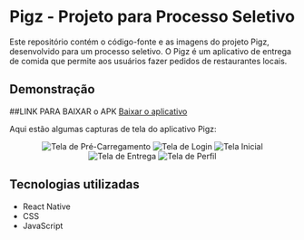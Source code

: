 # Pigz - Projeto para Processo Seletivo

Este repositório contém o código-fonte e as imagens do projeto Pigz, desenvolvido para um processo seletivo. O Pigz é um aplicativo de entrega de comida que permite aos usuários fazer pedidos de restaurantes locais.

## Demonstração

##LINK PARA BAIXAR o APK
<a href="https://github.com/AlexandreFelipeBuch/Pigz/raw/main/image/app-release.apk">Baixar o aplicativo</a>

Aqui estão algumas capturas de tela do aplicativo Pigz:

<div align="center">
  <img alt="Tela de Pré-Carregamento" src="./image/Preload.png" />
  <img alt="Tela de Login" src="./image/Signin.png" />
  <img alt="Tela Inicial" src="./image/Home.png" />
  <img alt="Tela de Entrega" src="./image/delivery.png" />
   <img alt="Tela de Perfil" src="./image/Profile.png" />
</div>

## Tecnologias utilizadas

- React Native
- CSS
- JavaScript

